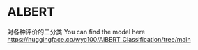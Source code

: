 # ALBERT
对各种评价的二分类
You can find the model here
https://huggingface.co/wyc100/AlBERT_Classification/tree/main
